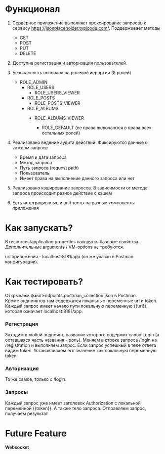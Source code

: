 # Функционал

1. Серверное приложение выполняет проксирование запросов к сервису https://jsonplaceholder.typicode.com/. Поддерживает методы
   * GET
   * POST
   * PUT
   * DELETE


2. Доступна регистрация и авторизация пользователей.


3. Безопасность основана на ролевой иерархии (8 ролей)

   * ROLE_ADMIN
     * ROLE_USERS
       * ROLE_USERS_VIEWER
     * ROLE_POSTS
       * ROLE_POSTS_VIEWER
     * ROLE_ALBUMS
       * ROLE_ALBUMS_VIEWER
       
         * ROLE_DEFAULT (ее права включаются в права всех остальных ролей)


4. Реализовано ведение аудита действий. Фиксируются данные о каждом запросе
   * Время и дата запроса
   * Метод запроса
   * Путь запроса (request path)
   *  Пользователь
   * Имеет права на выполнение данного запроса или нет


5. Реализовано кэширование запросов. В зависимости от метода запроса происходит разное действие с кэшем


6. Есть интеграционные и unit тесты на разные компоненты приложения


# Как запускать?

В resources/application.properties находятся базовые свойства. Дополнительные arguments / VM-options не требуются.

url приложения - localhost:8181/app (он же указан в Postman конфигурации).


# Как тестировать?

Открываем файл Endpoints.postman_collection.json в Postman. \
Кроме эндпоинтов там содержатся локальные переменные url и token.
Каждый запрос имеет начало пути локальную переменную {{url}}, которая означает localhost:8181/app. 

### Регистрация
Заходим в любой эндпоинт, название которого содержит слово Login (а оставшаяся часть названия - роль).
Меняем в строке запроса /login на /registration и выполняем запрос.
Если запрос успешный в теле ответа видим token. Устанавливаем его значение как локальную переменную token

### Авторизация
То же самое, только с /login.

### Запросы 
Каждый запрос уже имеет заголовок Authorization с локальной переменной {{token}}. А также тело запроса.
Отправляем запрос, получаем результат


# Future Feature

**Websocket**

